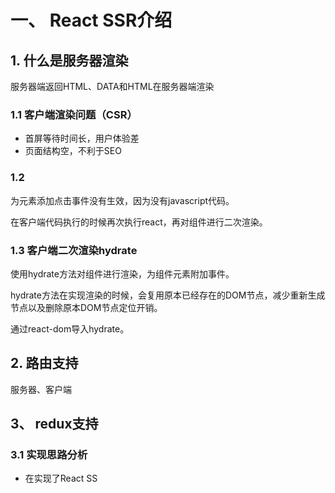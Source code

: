 # 一、 React SSR介绍
## 1. 什么是服务器渲染
服务器端返回HTML、DATA和HTML在服务器端渲染
### 1.1 客户端渲染问题（CSR）
- 首屏等待时间长，用户体验差
- 页面结构空，不利于SEO
### 1.2
为元素添加点击事件没有生效，因为没有javascript代码。

在客户端代码执行的时候再次执行react，再对组件进行二次渲染。
### 1.3 客户端二次渲染hydrate

使用hydrate方法对组件进行渲染，为组件元素附加事件。

hydrate方法在实现渲染的时候，会复用原本已经存在的DOM节点，减少重新生成节点以及删除原本DOM节点定位开销。

通过react-dom导入hydrate。


## 2. 路由支持
服务器、客户端
## 3、 redux支持
### 3.1 实现思路分析
- 在实现了React SS